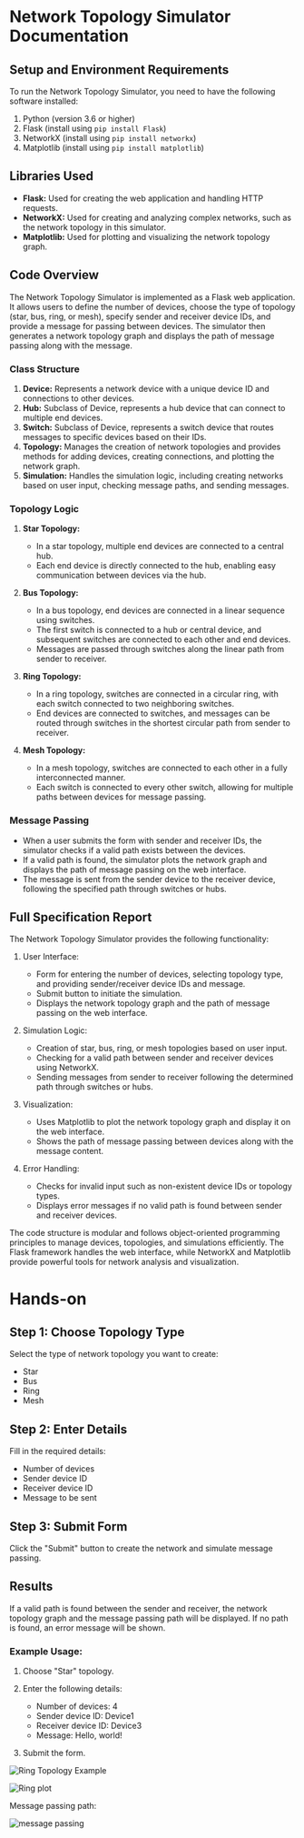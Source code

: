 # Network Topology Simulator Documentation

## Setup and Environment Requirements
To run the Network Topology Simulator, you need to have the following software installed:

1. Python (version 3.6 or higher)
2. Flask (install using `pip install Flask`)
3. NetworkX (install using `pip install networkx`)
4. Matplotlib (install using `pip install matplotlib`)

## Libraries Used
- **Flask:** Used for creating the web application and handling HTTP requests.
- **NetworkX:** Used for creating and analyzing complex networks, such as the network topology in this simulator.
- **Matplotlib:** Used for plotting and visualizing the network topology graph.

## Code Overview
The Network Topology Simulator is implemented as a Flask web application. It allows users to define the number of devices, choose the type of topology (star, bus, ring, or mesh), specify sender and receiver device IDs, and provide a message for passing between devices. The simulator then generates a network topology graph and displays the path of message passing along with the message.

### Class Structure
1. **Device:** Represents a network device with a unique device ID and connections to other devices.
2. **Hub:** Subclass of Device, represents a hub device that can connect to multiple end devices.
3. **Switch:** Subclass of Device, represents a switch device that routes messages to specific devices based on their IDs.
4. **Topology:** Manages the creation of network topologies and provides methods for adding devices, creating connections, and plotting the network graph.
5. **Simulation:** Handles the simulation logic, including creating networks based on user input, checking message paths, and sending messages.

### Topology Logic
1. **Star Topology:**
   - In a star topology, multiple end devices are connected to a central hub.
   - Each end device is directly connected to the hub, enabling easy communication between devices via the hub.

2. **Bus Topology:**
   - In a bus topology, end devices are connected in a linear sequence using switches.
   - The first switch is connected to a hub or central device, and subsequent switches are connected to each other and end devices.
   - Messages are passed through switches along the linear path from sender to receiver.

3. **Ring Topology:**
   - In a ring topology, switches are connected in a circular ring, with each switch connected to two neighboring switches.
   - End devices are connected to switches, and messages can be routed through switches in the shortest circular path from sender to receiver.

4. **Mesh Topology:**
   - In a mesh topology, switches are connected to each other in a fully interconnected manner.
   - Each switch is connected to every other switch, allowing for multiple paths between devices for message passing.

### Message Passing
- When a user submits the form with sender and receiver IDs, the simulator checks if a valid path exists between the devices.
- If a valid path is found, the simulator plots the network graph and displays the path of message passing on the web interface.
- The message is sent from the sender device to the receiver device, following the specified path through switches or hubs.

## Full Specification Report
The Network Topology Simulator provides the following functionality:
1. User Interface:
   - Form for entering the number of devices, selecting topology type, and providing sender/receiver device IDs and message.
   - Submit button to initiate the simulation.
   - Displays the network topology graph and the path of message passing on the web interface.

2. Simulation Logic:
   - Creation of star, bus, ring, or mesh topologies based on user input.
   - Checking for a valid path between sender and receiver devices using NetworkX.
   - Sending messages from sender to receiver following the determined path through switches or hubs.

3. Visualization:
   - Uses Matplotlib to plot the network topology graph and display it on the web interface.
   - Shows the path of message passing between devices along with the message content.

4. Error Handling:
   - Checks for invalid input such as non-existent device IDs or topology types.
   - Displays error messages if no valid path is found between sender and receiver devices.

The code structure is modular and follows object-oriented programming principles to manage devices, topologies, and simulations efficiently. The Flask framework handles the web interface, while NetworkX and Matplotlib provide powerful tools for network analysis and visualization.

# Hands-on


## Step 1: Choose Topology Type

Select the type of network topology you want to create:
- Star
- Bus
- Ring
- Mesh

## Step 2: Enter Details

Fill in the required details:
- Number of devices
- Sender device ID
- Receiver device ID
- Message to be sent

## Step 3: Submit Form

Click the "Submit" button to create the network and simulate message passing.

## Results

If a valid path is found between the sender and receiver, the network topology graph and the message passing path will be displayed. If no path is found, an error message will be shown.

### Example Usage:

1. Choose "Star" topology.
2. Enter the following details:
   - Number of devices: 4
   - Sender device ID: Device1
   - Receiver device ID: Device3
   - Message: Hello, world!

3. Submit the form.

![Ring Topology Example](static/Screenshot%202024-04-05%20184257.png)

![Ring plot ](static/Screenshot%202024-04-05%20185716.png)

Message passing path:

![message passing ](static/Screenshot%202024-04-05%20185757.png)

